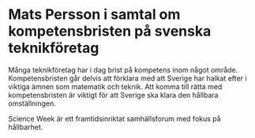 # Mats Persson i samtal om kompetensbristen på svenska teknikföretag

Många teknikföretag har i dag brist på kompetens inom något område. Kompetensbristen går delvis att förklara med att Sverige har halkat efter i viktiga ämnen som matematik och teknik. Att komma till rätta med kompetensbristen är viktigt för att Sverige ska klara den hållbara omställningen.

Science Week är ett framtidsinriktat samhällsforum med fokus på hållbarhet.
